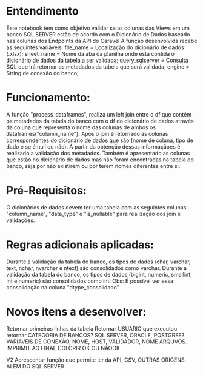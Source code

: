 # Entendimento 
 Este notebook tem como objetivo validar se as colunas das Views em um banco SQL SERVER estão de acordo com o Dicionário de Dados baseado nas colunas dos Endpoints da API do Caravel
 A função desenvolvida recebe as seguintes variáveis:
 file_name = Localização do dicionário de dados (.xlsx);
 sheet_name = Nome da aba da planilha onde está contida o dicionário de dados da tabela a ser validada;
 query_sqlserver = Consulta SQL que irá retornar os metadados da tabela que será validada;
 engine = String de conexão do banco;

# Funcionamento:
 A função "process_dataframes", realiza um left join entre o df que contém os metadados da tabela do banco com o df do dicionário de dados através da coluna que representa o nome das colunas de ambos os dataframes("column_name"). Após o join é retornado as colunas correspondentes do dicionário de dados que são (nome de coluna, tipo de dado e se é null ou não). A partir da obtenção dessas informaçãoes é realizado a validação dos metadados. Também é apresentado as colunas que estão no dicionário de dados mas não foram encontradas na tabela do banco, seja por não existirem ou por terem nomes diferentes entre si.

# Pré-Requisitos:
 O dicionários de dados devem ter uma tabela com as seguintes colunas: "column_name", "data_type" e "is_nullable" para realização dos join e validações.

# Regras adicionais aplicadas:
 Durante a validação da tabela do banco, os tipos de dados (char, varchar, text, nchar, nvarchar e ntext) são consolidados como varchar.
 Durante a validação da tabela do banco, os tipos de dados (bigint, numeric, smallint, int e numeric) são consolidados como int.
 Obs: É possível ver essa consolidação na coluna "dtype_consolidado"

# Novos itens a desenvolver:
Retornar primeiras linhas da tabela
Retornar USUÁRIO que executou
retornar CATEGORIA DE BANCOS? SQL SERVER, ORACLE, POSTGREE?
VARIAVEIS DE CONEXÃO, NOME, HOST, VALIDADOR, NOME ARQUVOS. IMPRIMIT AO FINAL
COLORIR OK OU NÃOOK

V2
Acrescentar função que permite ler da API, CSV, OUTRAS ORIGENS ALÉM DO SQL SERVER